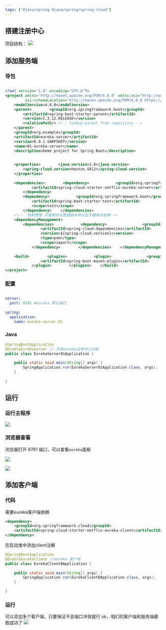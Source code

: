 ```yaml
---
tags: ["#java/spring #java/spring/spring-cloud"]
---
```


## 搭建注册中心

项目结构：
![](https://pic-1257412153.cos.ap-nanjing.myqcloud.com/images/images/2022/11/17/20221117170639-56beb8.png)

## 添加服务端

### 导包

```xml

<?xml version="1.0" encoding="UTF-8"?>  
<project xmlns="http://maven.apache.org/POM/4.0.0" xmlns:xsi="http://www.w3.org/2001/XMLSchema-instance"  
         xsi:schemaLocation="http://maven.apache.org/POM/4.0.0 https://maven.apache.org/xsd/maven-4.0.0.xsd">  
    <modelVersion>4.0.0</modelVersion>  
    <parent>        <groupId>org.springframework.boot</groupId>  
        <artifactId>spring-boot-starter-parent</artifactId>  
        <version>2.3.12.RELEASE</version>  
        <relativePath/> <!-- lookup parent from repository -->  
    </parent>  
    <groupId>org.example</groupId>  
    <artifactId>eureka-server</artifactId>  
    <version>0.0.1-SNAPSHOT</version>  
    <name>01-eureka-server</name>  
    <description>Demo project for Spring Boot</description>  
  
  
    <properties>        <java.version>1.8</java.version>  
        <spring-cloud.version>Hoxton.SR12</spring-cloud.version>  
    </properties>  
  
    <dependencies>        <dependency>            <groupId>org.springframework.cloud</groupId>  
            <artifactId>spring-cloud-starter-netflix-eureka-server</artifactId>  
        </dependency>  
        <dependency>            <groupId>org.springframework.boot</groupId>  
            <artifactId>spring-boot-starter-test</artifactId>  
            <scope>test</scope>  
        </dependency>    </dependencies>  
    <!--  依赖管理 只是帮你去管理版本号以及子模块的依赖-->  
    <dependencyManagement>  
        <dependencies>            <dependency>                <groupId>org.springframework.cloud</groupId>  
                <artifactId>spring-cloud-dependencies</artifactId>  
                <version>${spring-cloud.version}</version>  
                <type>pom</type>  
                <scope>import</scope>  
            </dependency>        </dependencies>    </dependencyManagement>  
  
    <build>        <plugins>            <plugin>                <groupId>org.springframework.boot</groupId>  
                <artifactId>spring-boot-maven-plugin</artifactId>  
            </plugin>        </plugins>    </build>  
</project>

```

### 配置

```yaml

server:  
  port: 8761 #eureka 默认端口  
  
spring:  
  application:  
    name: eureka-server-01

```

### Java

```java
@SpringBootApplication  
@EnableEurekaServer // 开启eureka注册中心功能  
public class EurekaServer01Application {  
  
    public static void main(String[] args) {  
        SpringApplication.run(EurekaServer01Application.class, args);  
    }  
  
}
```




## 运行

### 运行主程序
![](https://pic-1257412153.cos.ap-nanjing.myqcloud.com/images/images/2022/11/17/20221117172824-1b5db6.png)
### 浏览器查看

浏览器打开 8761 端口，可以查看`eureka`面板

![](https://pic-1257412153.cos.ap-nanjing.myqcloud.com/images/images/2022/11/17/20221117172958-2ed5fe.png)


![](https://pic-1257412153.cos.ap-nanjing.myqcloud.com/images/images/2022/11/17/20221117183858-df676a.png)

## 添加客户端

### 代码

需要eureka客户端依赖

```xml
<dependency>  
    <groupId>org.springframework.cloud</groupId>  
    <artifactId>spring-cloud-starter-netflix-eureka-client</artifactId>  
</dependency>
```

在启动类中添加client注解
```java
@SpringBootApplication  
@EnableEurekaClient //eureka 客户端  
public class EurekaClientBApplication {  
  
    public static void main(String[] args) {  
        SpringApplication.run(EurekaClientBApplication.class, args);  
    }  
  
}
```

### 运行
可以添加多个客户端，只要保证不会端口冲突就行
ok，咱们的客户端和服务端都跑成功了
![](https://pic-1257412153.cos.ap-nanjing.myqcloud.com/images/images/2022/11/17/20221117185402-e12b4a.png)

